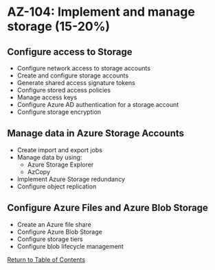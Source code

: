 # AZ-104: Implement and manage storage (15-20%)

## Configure access to Storage
* Configure network access to storage accounts
* Create and configure storage accounts
* Generate shared access signature tokens
* Configure stored access policies
* Manage access keys
* Configure Azure AD authentication for a storage account
* Configure storage encryption

## Manage data in Azure Storage Accounts
* Create import and export jobs
* Manage data by using:
    * Azure Storage Explorer
    * AzCopy
* Implement Azure Storage redundancy
* Configure object replication

## Configure Azure Files and Azure Blob Storage
* Create an Azure file share
* Configure Azure Blob Storage
* Configure storage tiers 
* Configure blob lifecycle management

[Return to Table of Contents](README.md)